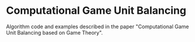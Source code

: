 # Computational Game Unit Balancing
Algorithm code and examples described in the paper "Computational Game Unit Balancing based on Game Theory".
